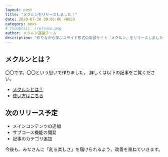 ```yaml
---
layout: post
title: "メクルンをリリースしました！"
date: 2020-07-20 09:00:00 +0900
category: news
# thumbnail: /release.png
author: メクルン運営チーム
description: "作りながら学ぶスライド形式の学習サイト「メクルン」をリリースしました。"
---
```


## メクルンとは？
〇〇です。〇〇という思いで作りました。
詳しくは以下の記事をご覧ください。

- [メクルンとは？](/about)
- [使い方はこちら](/usage)

## 次のリリース予定
- メインコンテンツの追加
- サブコース機能の開発
- 記事のカテゴリ追加

今後も、みなさんに「創る楽しさ」を届けられるよう、改善を重ねていきます。
